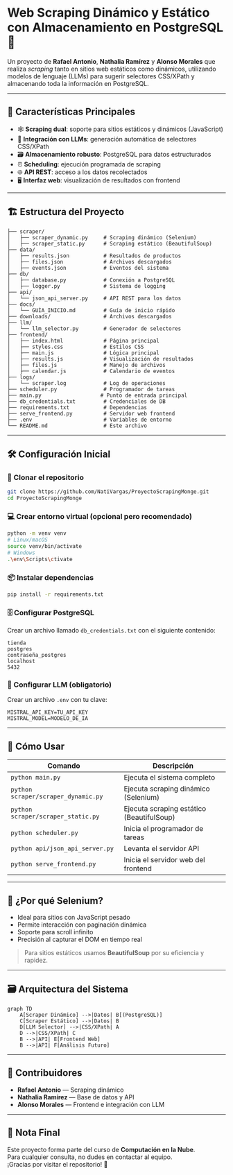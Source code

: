 # Web Scraping Dinámico y Estático con Almacenamiento en PostgreSQL 🚀



Un proyecto de **Rafael Antonio**, **Nathalia Ramírez** y **Alonso Morales** que realiza *scraping* tanto en sitios web estáticos como dinámicos, utilizando modelos de lenguaje (LLMs) para sugerir selectores CSS/XPath y almacenando toda la información en PostgreSQL.

---

## 🌟 Características Principales

- 🕸️ **Scraping dual**: soporte para sitios estáticos y dinámicos (JavaScript)
- 🤖 **Integración con LLMs**: generación automática de selectores CSS/XPath
- 🗃️ **Almacenamiento robusto**: PostgreSQL para datos estructurados
- ⏰ **Scheduling**: ejecución programada de scraping
- 🌐 **API REST**: acceso a los datos recolectados
- 🖥️ **Interfaz web**: visualización de resultados con frontend

---

## 🏗️ Estructura del Proyecto

```plaintext
├── scraper/                  
│   ├── scraper_dynamic.py     # Scraping dinámico (Selenium)
│   ├── scraper_static.py      # Scraping estático (BeautifulSoup)
├── data/                     
│   ├── results.json           # Resultados de productos
│   ├── files.json             # Archivos descargados
│   ├── events.json            # Eventos del sistema
├── db/                       
│   ├── database.py            # Conexión a PostgreSQL
│   ├── logger.py              # Sistema de logging
├── api/                      
│   └── json_api_server.py     # API REST para los datos
├── docs/                     
│   └── GUÍA_INICIO.md         # Guía de inicio rápido
├── downloads/                 # Archivos descargados
├── llm/                      
│   └── llm_selector.py        # Generador de selectores
├── frontend/                 
│   ├── index.html             # Página principal
│   ├── styles.css             # Estilos CSS
│   ├── main.js                # Lógica principal
│   ├── results.js             # Visualización de resultados
│   ├── files.js               # Manejo de archivos
│   ├── calendar.js            # Calendario de eventos
├── logs/                     
│   └── scraper.log            # Log de operaciones
├── scheduler.py               # Programador de tareas
├── main.py                   # Punto de entrada principal
├── db_credentials.txt         # Credenciales de DB
├── requirements.txt           # Dependencias
├── serve_frontend.py          # Servidor web frontend
├── .env                       # Variables de entorno
└── README.md                  # Este archivo
```

---

## 🛠️ Configuración Inicial

### 🔽 Clonar el repositorio

```bash
git clone https://github.com/NatiVargas/ProyectoScrapingMonge.git
cd ProyectoScrapingMonge
```

### 💻 Crear entorno virtual (opcional pero recomendado)

```bash
python -m venv venv
# Linux/macOS
source venv/bin/activate
# Windows
.\env\Scripts\ctivate
```

### 📦 Instalar dependencias

```bash
pip install -r requirements.txt
```

### 🗄️ Configurar PostgreSQL

Crear un archivo llamado `db_credentials.txt` con el siguiente contenido:

```
tienda
postgres
contraseña_postgres
localhost
5432
```

### 🔑 Configurar LLM (obligatorio)

Crear un archivo `.env` con tu clave:

```
MISTRAL_API_KEY=TU_API_KEY
MISTRAL_MODEL=MODELO_DE_IA
```

---

## 🚀 Cómo Usar

| Comando | Descripción |
|--------|-------------|
| `python main.py` | Ejecuta el sistema completo |
| `python scraper/scraper_dynamic.py` | Ejecuta scraping dinámico (Selenium) |
| `python scraper/scraper_static.py` | Ejecuta scraping estático (BeautifulSoup) |
| `python scheduler.py` | Inicia el programador de tareas |
| `python api/json_api_server.py` | Levanta el servidor API |
| `python serve_frontend.py` | Inicia el servidor web del frontend |

---

## 🤖 ¿Por qué Selenium?

- Ideal para sitios con JavaScript pesado  
- Permite interacción con paginación dinámica  
- Soporte para scroll infinito  
- Precisión al capturar el DOM en tiempo real  

> Para sitios estáticos usamos **BeautifulSoup** por su eficiencia y rapidez.

---

## 🗃️ Arquitectura del Sistema

```mermaid
graph TD
    A[Scraper Dinámico] -->|Datos| B[(PostgreSQL)]
    C[Scraper Estático] -->|Datos| B
    D[LLM Selector] -->|CSS/XPath| A
    D -->|CSS/XPath| C
    B -->|API| E[Frontend Web]
    B -->|API| F[Análisis Futuro]
```

---

## 👥 Contribuidores

- **Rafael Antonio** — Scraping dinámico  
- **Nathalia Ramírez** — Base de datos y API  
- **Alonso Morales** — Frontend e integración con LLM

---

## 📌 Nota Final

Este proyecto forma parte del curso de **Computación en la Nube**.  
Para cualquier consulta, no dudes en contactar al equipo.  
¡Gracias por visitar el repositorio! 🙌
